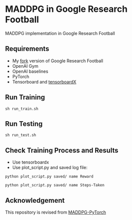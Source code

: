 # MADDPG in Google Research Football
MADDPG implementation in Google Research Football

## Requirements
* My [fork](https://github.com/chrisyrniu/football) version of Google Research Football
* OpenAI Gym
* OpenAI baselines
* PyTorch
* Tensorboard and [tensorboardX](https://github.com/lanpa/tensorboardX)

## Run Training
`sh run_train.sh`

## Run Testing
`sh run_test.sh`

## Check Training Process and Results
* Use tensorboardx
* Use plot_script.py and saved log file:

`python plot_script.py saved/ name Reward`

`python plot_script.py saved/ name Steps-Taken`

## Acknowledgement
This repository is revised from [MADDPG-PyTorch](https://github.com/shariqiqbal2810/maddpg-pytorch)


